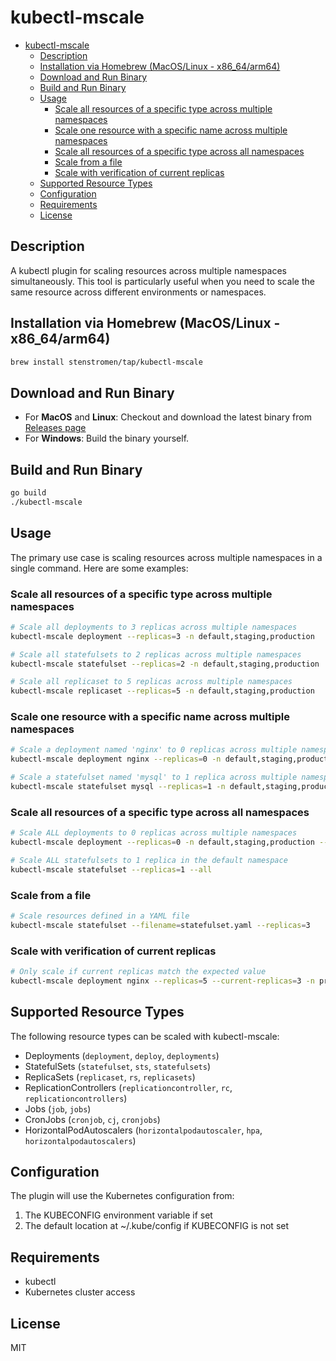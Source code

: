 # kubectl-mscale

- [kubectl-mscale](#kubectl-mscale)
  - [Description](#description)
  - [Installation via Homebrew (MacOS/Linux - x86\_64/arm64)](#installation-via-homebrew-macoslinux---x86_64arm64)
  - [Download and Run Binary](#download-and-run-binary)
  - [Build and Run Binary](#build-and-run-binary)
  - [Usage](#usage)
    - [Scale all resources of a specific type across multiple namespaces](#scale-all-resources-of-a-specific-type-across-multiple-namespaces)
    - [Scale one resource with a specific name across multiple namespaces](#scale-one-resource-with-a-specific-name-across-multiple-namespaces)
    - [Scale all resources of a specific type across all namespaces](#scale-all-resources-of-a-specific-type-across-all-namespaces)
    - [Scale from a file](#scale-from-a-file)
    - [Scale with verification of current replicas](#scale-with-verification-of-current-replicas)
  - [Supported Resource Types](#supported-resource-types)
  - [Configuration](#configuration)
  - [Requirements](#requirements)
  - [License](#license)

## Description

A kubectl plugin for scaling resources across multiple namespaces simultaneously. This tool is particularly useful when you need to scale the same resource across different environments or namespaces.

## Installation via Homebrew (MacOS/Linux - x86_64/arm64)

```bash
brew install stenstromen/tap/kubectl-mscale
```

## Download and Run Binary

- For **MacOS** and **Linux**: Checkout and download the latest binary from [Releases page](https://github.com/Stenstromen/kubectl-mscale/releases/latest/)
- For **Windows**: Build the binary yourself.

## Build and Run Binary

```bash
go build
./kubectl-mscale
```

## Usage

The primary use case is scaling resources across multiple namespaces in a single command. Here are some examples:

### Scale all resources of a specific type across multiple namespaces

```bash
# Scale all deployments to 3 replicas across multiple namespaces
kubectl-mscale deployment --replicas=3 -n default,staging,production

# Scale all statefulsets to 2 replicas across multiple namespaces
kubectl-mscale statefulset --replicas=2 -n default,staging,production

# Scale all replicaset to 5 replicas across multiple namespaces
kubectl-mscale replicaset --replicas=5 -n default,staging,production
```

### Scale one resource with a specific name across multiple namespaces

```bash
# Scale a deployment named 'nginx' to 0 replicas across multiple namespaces
kubectl-mscale deployment nginx --replicas=0 -n default,staging,production

# Scale a statefulset named 'mysql' to 1 replica across multiple namespaces
kubectl-mscale statefulset mysql --replicas=1 -n default,staging,production
```

### Scale all resources of a specific type across all namespaces

```bash
# Scale ALL deployments to 0 replicas across multiple namespaces
kubectl-mscale deployment --replicas=0 -n default,staging,production --all

# Scale ALL statefulsets to 1 replica in the default namespace
kubectl-mscale statefulset --replicas=1 --all
```

### Scale from a file

```bash
# Scale resources defined in a YAML file
kubectl-mscale statefulset --filename=statefulset.yaml --replicas=3
```

### Scale with verification of current replicas

```bash
# Only scale if current replicas match the expected value
kubectl-mscale deployment nginx --replicas=5 --current-replicas=3 -n production
```

## Supported Resource Types

The following resource types can be scaled with kubectl-mscale:

- Deployments (`deployment`, `deploy`, `deployments`)
- StatefulSets (`statefulset`, `sts`, `statefulsets`)
- ReplicaSets (`replicaset`, `rs`, `replicasets`)
- ReplicationControllers (`replicationcontroller`, `rc`, `replicationcontrollers`)
- Jobs (`job`, `jobs`)
- CronJobs (`cronjob`, `cj`, `cronjobs`)
- HorizontalPodAutoscalers (`horizontalpodautoscaler`, `hpa`, `horizontalpodautoscalers`)

## Configuration

The plugin will use the Kubernetes configuration from:

1. The KUBECONFIG environment variable if set
2. The default location at ~/.kube/config if KUBECONFIG is not set

## Requirements

- kubectl
- Kubernetes cluster access

## License

MIT
